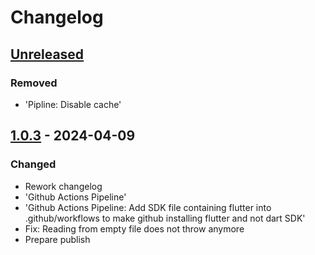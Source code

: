 # Changelog

## [Unreleased]

### Removed

- 'Pipline: Disable cache'

## [1.0.3] - 2024-04-09

### Changed

- Rework changelog
- 'Github Actions Pipeline'
- 'Github Actions Pipeline: Add SDK file containing flutter into .github/workflows to make github installing flutter and not dart SDK'
- Fix: Reading from empty file does not throw anymore
- Prepare publish

[Unreleased]: https://github.com/inlavigo/gg_json/compare/1.0.3...HEAD
[1.0.3]: https://github.com/inlavigo/gg_json/tag/%tag
